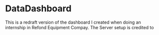# DataDashboard

This is a redraft version of the dashboard I created when doing an internship in Refond Equipment Compay. The Server setup is credited to 
